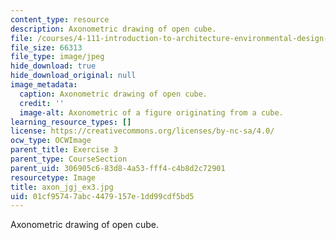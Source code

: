 ```yaml
---
content_type: resource
description: Axonometric drawing of open cube.
file: /courses/4-111-introduction-to-architecture-environmental-design-spring-2014/01cf95747abc4479157e1dd99cdf5bd5_axon_jgj_ex3.jpg
file_size: 66313
file_type: image/jpeg
hide_download: true
hide_download_original: null
image_metadata:
  caption: Axonometric drawing of open cube.
  credit: ''
  image-alt: Axonometric of a figure originating from a cube.
learning_resource_types: []
license: https://creativecommons.org/licenses/by-nc-sa/4.0/
ocw_type: OCWImage
parent_title: Exercise 3
parent_type: CourseSection
parent_uid: 306905c6-83d8-4a53-fff4-c4b8d2c72901
resourcetype: Image
title: axon_jgj_ex3.jpg
uid: 01cf9574-7abc-4479-157e-1dd99cdf5bd5
---
```

Axonometric drawing of open cube.